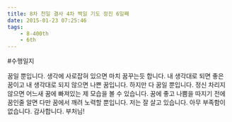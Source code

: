 ```yaml
---
title: 8차 천일 결사 4차 백일 기도 정진 6일째
date: 2015-01-23 07:25:46
tags:
    - 8-400th
    - 6th
---
```


#수행일지

꿈일 뿐입니다. 생각에 사로잡혀 있으면 마치 꿈꾸는듯 합니다. 내 생각대로 되면 좋은 꿈이고 내 생각대로 되지 않으면 나쁜 꿈입니다. 하지만 다 꿈일 뿐입니다. 정신 차리지 않으면 어느새 꿈에 빠져있는 제 모습을 볼 수 있습니다. 꿈에 좋고 나쁨을 따지기 전에 꿈인줄 알면 다만 꿈에서 깨려 노력할 뿐입니다. 저는 잘 살고 있습니다. 아무 부족함이 없습니다. 감사합니다. 부처님!
